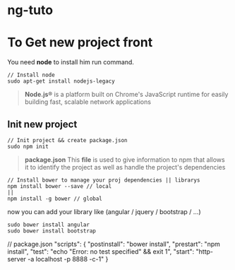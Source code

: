 # ng-tuto


To Get new project front
===================


You need  **node** to install him run command.
```
// Install node
sudo apt-get install nodejs-legacy
```

> **Node.js®** is a platform built on Chrome's JavaScript runtime for easily building fast, scalable network applications


Init new project
-------------------
```
// Init project && create package.json
sudo npm init
```
> **package.json** This **file** is used to give information to npm that allows it to identify the project as well as handle the project's dependencies

```
// Install bower to manage your proj dependencies || librarys
npm install bower --save // local
||
npm install -g bower // global
```

now you can add your library like (angular / jquery / bootstrap / ...)

```
sudo bower install angular
sudo bower install bootstrap
```

// package.json
"scripts": {
    "postinstall": "bower install",
    "prestart": "npm install",
    "test": "echo \"Error: no test specified\" && exit 1",
    "start": "http-server -a localhost -p 8888 -c-1"
  }
